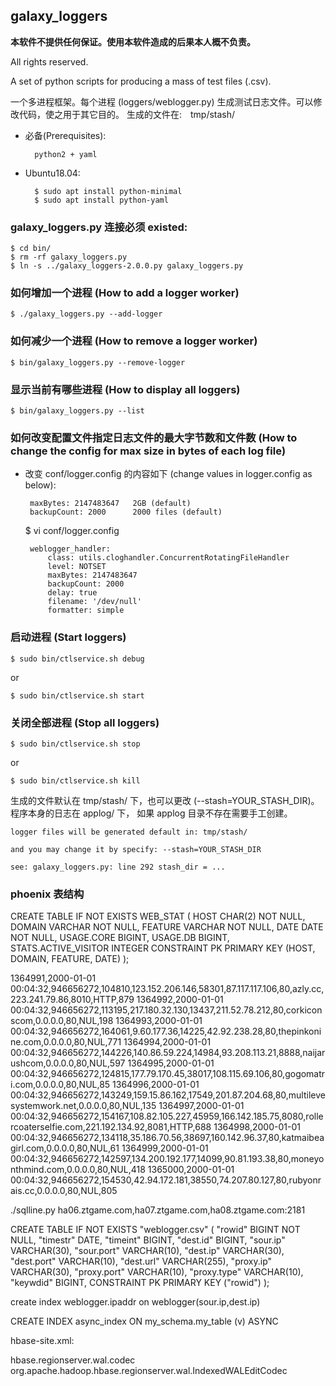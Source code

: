 ## galaxy_loggers

**本软件不提供任何保证。使用本软件造成的后果本人概不负责。**

All rights reserved.

A set of python scripts for producing a mass of test files (.csv).

一个多进程框架。每个进程 (loggers/weblogger.py) 生成测试日志文件。可以修改代码，使之用于其它目的。
生成的文件在:　tmp/stash/

- 必备(Prerequisites):

    	python2 + yaml

- Ubuntu18.04:

        $ sudo apt install python-minimal
        $ sudo apt install python-yaml

### galaxy_loggers.py 连接必须 existed:

    $ cd bin/
    $ rm -rf galaxy_loggers.py
    $ ln -s ../galaxy_loggers-2.0.0.py galaxy_loggers.py


### 如何增加一个进程 (How to add a logger worker)

	$ ./galaxy_loggers.py --add-logger


### 如何减少一个进程 (How to remove a logger worker)

	$ bin/galaxy_loggers.py --remove-logger

### 显示当前有哪些进程 (How to display all loggers)

	$ bin/galaxy_loggers.py --list


### 如何改变配置文件指定日志文件的最大字节数和文件数 (How to change the config for max size in bytes of each log file)

 - 改变 conf/logger.config 的内容如下 (change values in logger.config as below):

        maxBytes: 2147483647   2GB (default)
        backupCount: 2000      2000 files (default)


    $ vi conf/logger.config

	    weblogger_handler:
	        class: utils.cloghandler.ConcurrentRotatingFileHandler
	        level: NOTSET
	        maxBytes: 2147483647
	        backupCount: 2000
	        delay: true
	        filename: '/dev/null'
	        formatter: simple


### 启动进程 (Start loggers)

	$ sudo bin/ctlservice.sh debug

  or

    $ sudo bin/ctlservice.sh start


### 关闭全部进程 (Stop all loggers)


	$ sudo bin/ctlservice.sh stop

  or

    $ sudo bin/ctlservice.sh kill


生成的文件默认在 tmp/stash/ 下，也可以更改 (--stash=YOUR_STASH_DIR)。程序本身的日志在 applog/ 下， 如果 applog 目录不存在需要手工创建。

	logger files will be generated default in: tmp/stash/
	
	and you may change it by specify: --stash=YOUR_STASH_DIR
	
	see: galaxy_loggers.py: line 292 stash_dir = ...

    
### phoenix 表结构

CREATE TABLE IF NOT EXISTS WEB_STAT (
     HOST CHAR(2) NOT NULL,
     DOMAIN VARCHAR NOT NULL,
     FEATURE VARCHAR NOT NULL,
     DATE DATE NOT NULL,
     USAGE.CORE BIGINT,
     USAGE.DB BIGINT,
     STATS.ACTIVE_VISITOR INTEGER
     CONSTRAINT PK PRIMARY KEY (HOST, DOMAIN, FEATURE, DATE)
);

1364991,2000-01-01 00:04:32,946656272,104810,123.152.206.146,58301,87.117.117.106,80,azly.cc,223.241.79.86,8010,HTTP,879
1364992,2000-01-01 00:04:32,946656272,113195,217.180.32.130,13437,211.52.78.212,80,corkiconscom,0.0.0.0,80,NUL,198
1364993,2000-01-01 00:04:32,946656272,164061,9.60.177.36,14225,42.92.238.28,80,thepinkonine.com,0.0.0.0,80,NUL,771
1364994,2000-01-01 00:04:32,946656272,144226,140.86.59.224,14984,93.208.113.21,8888,naijarushcom,0.0.0.0,80,NUL,597
1364995,2000-01-01 00:04:32,946656272,124815,177.79.170.45,38017,108.115.69.106,80,gogomatri.com,0.0.0.0,80,NUL,85
1364996,2000-01-01 00:04:32,946656272,143249,159.15.86.162,17549,201.87.204.68,80,multilevesystemwork.net,0.0.0.0,80,NUL,135
1364997,2000-01-01 00:04:32,946656272,154167,108.82.105.227,45959,166.142.185.75,8080,rollercoaterselfie.com,221.192.134.92,8081,HTTP,688
1364998,2000-01-01 00:04:32,946656272,134118,35.186.70.56,38697,160.142.96.37,80,katmaibeagirl.com,0.0.0.0,80,NUL,61
1364999,2000-01-01 00:04:32,946656272,142597,134.200.192.177,14099,90.81.193.38,80,moneyonthmind.com,0.0.0.0,80,NUL,418
1365000,2000-01-01 00:04:32,946656272,154530,42.94.172.181,38550,74.207.80.127,80,rubyonrais.cc,0.0.0.0,80,NUL,805

./sqlline.py ha06.ztgame.com,ha07.ztgame.com,ha08.ztgame.com:2181

CREATE TABLE IF NOT EXISTS "weblogger.csv" (
    "rowid" BIGINT NOT NULL,
    "timestr" DATE,
    "timeint" BIGINT,
    "dest.id" BIGINT,
    "sour.ip" VARCHAR(30),
    "sour.port" VARCHAR(10),
    "dest.ip" VARCHAR(30),
    "dest.port" VARCHAR(10),
    "dest.url" VARCHAR(255),
    "proxy.ip" VARCHAR(30),
    "proxy.port" VARCHAR(10),
    "proxy.type" VARCHAR(10),
    "keywdid" BIGINT,
    CONSTRAINT PK PRIMARY KEY ("rowid")
);

create index weblogger.ipaddr on weblogger(sour.ip,dest.ip)

CREATE INDEX async_index ON my_schema.my_table (v) ASYNC

hbase-site.xml:

<property>
  <name>hbase.regionserver.wal.codec</name>
  <value>org.apache.hadoop.hbase.regionserver.wal.IndexedWALEditCodec</value>
</property>

